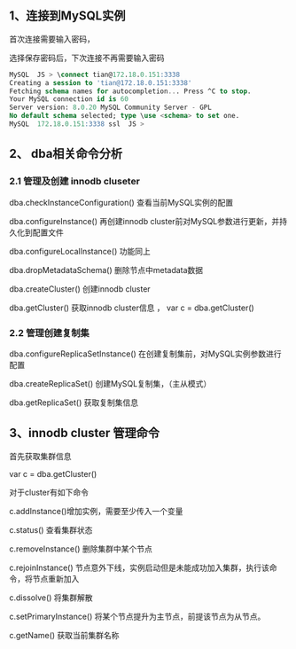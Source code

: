 ## 1、连接到MySQL实例
首次连接需要输入密码，

选择保存密码后，下次连接不再需要输入密码
```sql
MySQL  JS > \connect tian@172.18.0.151:3338
Creating a session to 'tian@172.18.0.151:3338'
Fetching schema names for autocompletion... Press ^C to stop.
Your MySQL connection id is 60
Server version: 8.0.20 MySQL Community Server - GPL
No default schema selected; type \use <schema> to set one.
MySQL  172.18.0.151:3338 ssl  JS >
```

## 2、 dba相关命令分析

### 2.1 管理及创建 innodb cluseter 
dba.checkInstanceConfiguration()        查看当前MySQL实例的配置

dba.configureInstance()                 再创建innodb cluster前对MySQL参数进行更新，并持久化到配置文件

dba.configureLocalInstance()            功能同上

dba.dropMetadataSchema()                删除节点中metadata数据

dba.createCluster()                     创建innodb cluster 

dba.getCluster()                        获取innodb cluster信息 ， var c = dba.getCluster()

### 2.2 管理创建复制集

dba.configureReplicaSetInstance()       在创建复制集前，对MySQL实例参数进行配置

dba.createReplicaSet()                  创建MySQL复制集，（主从模式）

dba.getReplicaSet()                     获取复制集信息 

## 3、innodb cluster 管理命令

首先获取集群信息

var c = dba.getCluster()

对于cluster有如下命令

c.addInstance()增加实例，需要至少传入一个变量

c.status()     查看集群状态

c.removeInstance() 删除集群中某个节点

c.rejoinInstance() 节点意外下线，实例启动但是未能成功加入集群，执行该命令，将节点重新加入

c.dissolve()       将集群解散

c.setPrimaryInstance() 将某个节点提升为主节点，前提该节点为从节点。

c.getName()        获取当前集群名称



